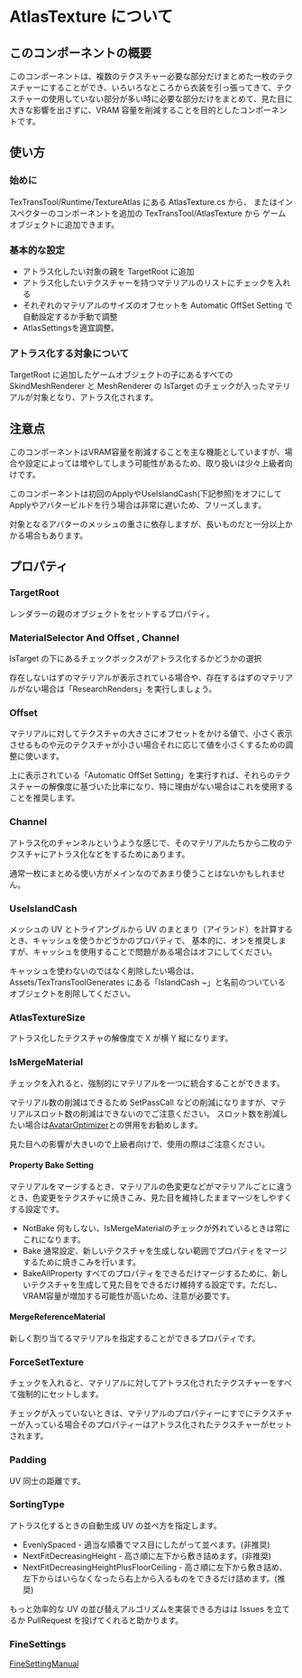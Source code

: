 # AtlasTexture について

## このコンポーネントの概要

このコンポーネントは、複数のテクスチャー必要な部分だけまとめた一枚のテクスチャーにすることができ、いろいろなところから衣装を引っ張ってきて、テクスチャーの使用していない部分が多い時に必要な部分だけをまとめて、見た目に大きな影響を出さずに、VRAM 容量を削減することを目的としたコンポーネントです。

## 使い方

### 始めに

TexTransTool/Runtime/TextureAtlas にある AtlasTexture.cs から、
またはインスペクターのコンポーネントを追加の TexTransTool/AtlasTexture から
ゲームオブジェクトに追加できます。

### 基本的な設定

- アトラス化したい対象の親を TargetRoot に追加
- アトラス化したいテクスチャーを持つマテリアルのリストにチェックを入れる
- それぞれのマテリアルのサイズのオフセットを Automatic OffSet Setting で自動設定するか手動で調整
- AtlasSettingsを適宜調整。

### アトラス化する対象について

TargetRoot に追加したゲームオブジェクトの子にあるすべての SkindMeshRenderer と MeshRenderer の IsTarget のチェックが入ったマテリアルが対象となり、アトラス化されます。

## 注意点

このコンポーネントはVRAM容量を削減することを主な機能としていますが、場合や設定によっては増やしてしまう可能性があるため、取り扱いは少々上級者向けです。

このコンポーネントは初回のApplyやUseIslandCash(下記参照)をオフにしてApplyやアバタービルドを行う場合は非常に遅いため、フリーズします。

対象となるアバターのメッシュの重さに依存しますが、長いものだと一分以上かかる場合もあります。

## プロパティ

### TargetRoot

レンダラーの親のオブジェクトをセットするプロパティ。

### MaterialSelector And Offset , Channel

IsTarget の下にあるチェックボックスがアトラス化するかどうかの選択

存在しないはずのマテリアルが表示されている場合や、存在するはずのマテリアルがない場合は「ResearchRenders」を実行しましょう。

### Offset

マテリアルに対してテクスチャの大きさにオフセットをかける値で、小さく表示させるものや元のテクスチャが小さい場合それに応じて値を小さくするための調整に使います。

上に表示されている「Automatic OffSet Setting」を実行すれば、それらのテクスチャーの解像度に基づいた比率になり、特に理由がない場合はこれを使用することを推奨します。

### Channel

アトラス化のチャンネルというような感じで、そのマテリアルたちから二枚のテクスチャにアトラス化などをするためにあります。

通常一枚にまとめる使い方がメインなのであまり使うことはないかもしれません。

### UseIslandCash

メッシュの UV とトライアングルから UV のまとまり（アイランド）を計算するとき、キャッシュを使うかどうかのプロパティで、
基本的に、オンを推奨しますが、キャッシュを使用することで問題がある場合はオフにしてください。

キャッシュを使わないのではなく削除したい場合は、Assets/TexTransToolGenerates にある「IslandCash ~」と名前のついているオブジェクトを削除してください。


### AtlasTextureSize

アトラス化したテクスチャの解像度で X が横 Y 縦になります。

### IsMergeMaterial

チェックを入れると、強制的にマテリアルを一つに統合することができます。

マテリアル数の削減はできるため SetPassCall などの削減になりますが、マテリアルスロット数の削減はできないのでご注意ください。
スロット数を削減したい場合は[AvatarOptimizer](https://github.com/anatawa12/AvatarOptimizer)との併用をお勧めします。

見た目への影響が大きいので上級者向けで、使用の際はご注意ください。

#### Property Bake Setting

マテリアルをマージするとき、マテリアルの色変更などがマテリアルごとに違うとき、色変更をテクスチャに焼きこみ、見た目を維持したままマージをしやすくする設定です。

- NotBake 何もしない、IsMergeMaterialのチェックが外れているときは常にこれになります。
- Bake 通常設定、新しいテクスチャを生成しない範囲でプロパティをマージするために焼きこみを行います。
- BakeAllProperty すべてのプロパティをできるだけマージするために、新しいテクスチャを生成して見た目をできるだけ維持する設定です。ただし、VRAM容量が増加する可能性が高いため、注意が必要です。

#### MergeReferenceMaterial

新しく割り当てるマテリアルを指定することができるプロパティです。

### ForceSetTexture

チェックを入れると、マテリアルに対してアトラス化されたテクスチャーをすべて強制的にセットします。

チェックが入っていないときは、マテリアルのプロパティーにすでにテクスチャーが入っている場合そのプロパティーはアトラス化されたテクスチャーがセットされます。

### Padding

UV 同士の距離です。

### SortingType

アトラス化するときの自動生成 UV の並べ方を指定します。

- EvenlySpaced - 適当な順番でマス目にしたがって並べます。(非推奨)
- NextFitDecreasingHeight - 高さ順に左下から敷き詰めます。(非推奨)
- NextFitDecreasingHeightPlusFloorCeiling - 高さ順に左下から敷き詰め、左下からはいらなくなったら右上から入るものをできるだけ詰めます。(推奨)

もっと効率的な UV の並び替えアルゴリズムを実装できる方はは Issues を立てるか PullRequest を投げてくれると助かります。

### FineSettings

[FineSettingManual](AtlasTextureFineSetting.md)